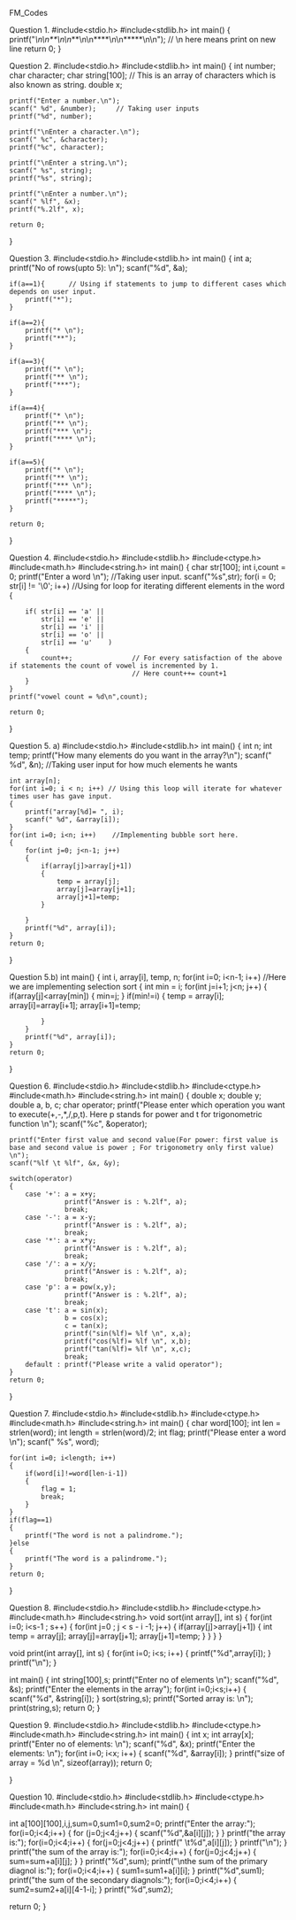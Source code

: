  FM_Codes        




Question 1.
#include<stdio.h>
#include<stdlib.h>
int main()
{
    printf("*\n\n**\n\n***\n\n****\n\n*****\n\n"); // \n here means print on new line
    return 0;
}



Question 2.
#include<stdio.h>
#include<stdlib.h>
int main()
{
    int number;
    char character;
    char string[100];  // This is an array of characters which is also known as string.
    double x;

    printf("Enter a number.\n");
    scanf(" %d", &number);     // Taking user inputs 
    printf("%d", number);

    printf("\nEnter a character.\n");
    scanf(" %c", &character);
    printf("%c", character);

    printf("\nEnter a string.\n");
    scanf(" %s", string);
    printf("%s", string);

    printf("\nEnter a number.\n");
    scanf(" %lf", &x);
    printf("%.2lf", x);

    return 0;

}


Question 3.
#include<stdio.h>
#include<stdlib.h>
int main()
{
    int a;
    printf("No of rows(upto 5): \n");
    scanf("%d", &a);

    if(a==1){      // Using if statements to jump to different cases which depends on user input.
        printf("*");
    }

    if(a==2){
        printf("* \n");
        printf("**");
    }

    if(a==3){
        printf("* \n");
        printf("** \n");
        printf("***");
    }

    if(a==4){
        printf("* \n");
        printf("** \n");
        printf("*** \n");
        printf("**** \n");
    }

    if(a==5){
        printf("* \n");
        printf("** \n");
        printf("*** \n");
        printf("**** \n");
        printf("*****");
    }
    
    return 0;
}



Question 4.
#include<stdio.h>
#include<stdlib.h>
#include<ctype.h>
#include<math.h>
#include<string.h>
int main()
{
    char str[100];
    int i,count = 0;
    printf("Enter a word \n"); //Taking user input.
    scanf("%s",str);
    for(i = 0; str[i] != '\0'; i++) //Using for loop for iterating different elements in the word
    {
        
        if( str[i] == 'a' ||
            str[i] == 'e' ||
            str[i] == 'i' || 
            str[i] == 'o' || 
            str[i] == 'u'    )
        {
            count++;               // For every satisfaction of the above if statements the count of vowel is incremented by 1. 
                                   // Here count++= count+1
        }
    }
    printf("vowel count = %d\n",count);
    
    return 0;
}




Question 5. a)
#include<stdio.h>
#include<stdlib.h>
int main()
{
    int n;
    int temp;
    printf("How many elements do you want in the array?\n");
    scanf(" %d", &n);      //Taking user input for how much elements he wants
    
    int array[n];
    for(int i=0; i < n; i++) // Using this loop will iterate for whatever times user has gave input. 
    {
        printf("array[%d]= ", i);
        scanf(" %d", &array[i]);
    }
    for(int i=0; i<n; i++)    //Implementing bubble sort here.
    {
        for(int j=0; j<n-1; j++)
        {
            if(array[j]>array[j+1])
            {
                temp = array[j];
                array[j]=array[j+1];
                array[j+1]=temp;
            }

        }
        printf("%d", array[i]);
    }
    return 0;
}


Question 5.b)
int main()
{
    int i, array[i], temp, n;
     for(int i=0; i<n-1; i++)    //Here we are implementing selection sort
    {
        int min = i;
        for(int j=i+1; j<n; j++)
        {
            if(array[j]<array[min])
            {
                min=j;
            }
            if(min!=i)
            {
                temp = array[i];
                array[i]=array[i+1];
                array[i+1]=temp;
                
            }
        }
        printf("%d", array[i]);
    }
    return 0;
}



Question 6.
#include<stdio.h>
#include<stdlib.h>
#include<ctype.h>
#include<math.h>
#include<string.h>
int main()
{
    double x;
    double y;
    double a, b, c;
    char operator;
    printf("Please enter which operation you want to execute(+,-,*,/,p,t). Here p stands for power and t for trigonometric function \n");
    scanf("%c", &operator);

    printf("Enter first value and second value(For power: first value is base and second value is power ; For trigonometry only first value) \n");
    scanf("%lf \t %lf", &x, &y);

    switch(operator)
    {
        case '+': a = x+y;
                  printf("Answer is : %.2lf", a);
                  break;
        case '-': a = x-y;
                  printf("Answer is : %.2lf", a);
                  break;
        case '*': a = x*y;
                  printf("Answer is : %.2lf", a);
                  break;
        case '/': a = x/y;
                  printf("Answer is : %.2lf", a);
                  break;
        case 'p': a = pow(x,y);
                  printf("Answer is : %.2lf", a);
                  break;
        case 't': a = sin(x);
                  b = cos(x);
                  c = tan(x);
                  printf("sin(%lf)= %lf \n", x,a);
                  printf("cos(%lf)= %lf \n", x,b);
                  printf("tan(%lf)= %lf \n", x,c);
                  break;
        default : printf("Please write a valid operator");
    }
    return 0;
}



Question 7.
#include<stdio.h>
#include<stdlib.h>
#include<ctype.h>
#include<math.h>
#include<string.h>
int main()
{
    char word[100];
    int len = strlen(word);
    int length = strlen(word)/2;
    int flag;
    printf("Please enter a word \n");
    scanf(" %s", word);

    for(int i=0; i<length; i++)
    {
        if(word[i]!=word[len-i-1])
        {
            flag = 1;
            break;
        }
    }
    if(flag==1)
    {
        printf("The word is not a palindrome.");
    }else
    {
        printf("The word is a palindrome.");
    }
    return 0;
}




Question 8.
#include<stdio.h>
#include<stdlib.h>
#include<ctype.h>
#include<math.h>
#include<string.h>
void sort(int array[], int s)
{
    for(int i=0; i<s-1 ; s++)
    {
        for(int j=0 ; j < s - i -1; j++)
        {
            if(array[j]>array[j+1])
            {
                int temp = array[j];
                array[j]=array[j+1];
                array[j+1]=temp;
            }
        }
    }
}

void print(int array[], int s)
{
    for(int i=0; i<s; i++)
    {
        printf("%d",array[i]);
    }
    printf("\n");
}

int main()
{
    int string[100],s;
    printf("Enter no of elements \n");
    scanf("%d", &s);
    printf("Enter the elements in the array");
    for(int i=0;i<s;i++)
    {
        scanf("%d", &string[i]);
    }
    sort(string,s);
    printf("Sorted array is:  \n");
    print(string,s);
    return 0;
}



Question 9.
#include<stdio.h>
#include<stdlib.h>
#include<ctype.h>
#include<math.h>
#include<string.h>
int main()
{
    int x;
    int array[x];
    printf("Enter no of elements: \n");
    scanf("%d", &x);
    printf("Enter the elements:  \n");
    for(int i=0; i<x; i++)
    {
        scanf("%d", &array[i]);
    }
    printf("size of array = %d \n", sizeof(array));
    return 0;

}




Question 10.
#include<stdio.h>
#include<stdlib.h>
#include<ctype.h>
#include<math.h>
#include<string.h>
int main() 
{

int a[100][100],i,j,sum=0,sum1=0,sum2=0;
printf("Enter the array:");
for(i=0;i<4;i++)
{
    for (j=0;j<4;j++)
  {
    scanf("%d",&a[i][j]);
  }
}
printf("the array is:");
for(i=0;i<4;i++)
{
    for(j=0;j<4;j++)
  {
    printf(" \t%d",a[i][j]);
  }
  printf("\n");
}
printf("the sum of the array is:");
for(i=0;i<4;i++)
{
for(j=0;j<4;j++)
  {
    sum=sum+a[i][j];
  }
}
printf("%d",sum);
printf("\nthe sum of the primary diagnol is:");
for(i=0;i<4;i++)
{
sum1=sum1+a[i][i];
}
printf("%d",sum1);
printf("the sum of the secondary diagnols:");
for(i=0;i<4;i++)
{
sum2=sum2+a[i][4-1-i];
}
printf("%d",sum2);

return 0;
}
